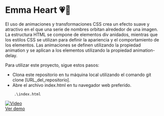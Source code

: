 # Emma Heart 💗👧
El uso de animaciones y transformaciones CSS crea un efecto suave y atractivo en el que una serie de nombres orbitan alrededor de una imagen. La estructura HTML se compone de elementos div anidados, mientras que los estilos CSS se utilizan para definir la apariencia y el comportamiento de los elementos. Las animaciones se definen utilizando la propiedad animation y se aplican a los elementos utilizando la propiedad animation-delay.

Para utilizar este proyecto, sigue estos pasos:

- Clona este repositorio en tu máquina local utilizando el comando git clone [URL_del_repositorio].
- Abre el archivo index.html en tu navegador web preferido.

```
    .\index.html
```
[![Video](https://img.youtube.com/vi/Fj6EM4xCBGc/0.jpg)](https://www.youtube.com/watch?v=Fj6EM4xCBGc)  
[Ver demo](https://www.youtube.com/watch?v=Fj6EM4xCBGc)
